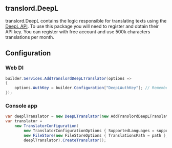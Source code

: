 ## translord.DeepL
translord.DeepL contains the logic responsible for translating texts using the [DeepL API](https://www.deepl.com/pro-api?cta=header-pro-api). To use this package you will need to register and obtain their API key. You can register with free account and use 500k characters translations per month.

## Configuration
### Web DI
```c#
builder.Services.AddTranslordDeepLTranslator(options =>
{
    options.AuthKey = builder.Configuration["DeepLAuthKey"]; // Remember to add auth key to your config, or add it from different place (KeyVault/etc.)
});
```

### Console app
```c#
var deeplTranslator = new DeepLTranslator(new AddTranslordDeepLTranslatorOptions { AuthKey = "your-auth-key" });
var translator =
    new TranslatorConfiguration(
        new TranslatorConfigurationOptions { SupportedLanguages = supportedLanguages, DefaultLanguage = Language.English },
        new FileStore(new FileStoreOptions { TranslationsPath = path }, null),
        deeplTranslator).CreateTranslator();
```